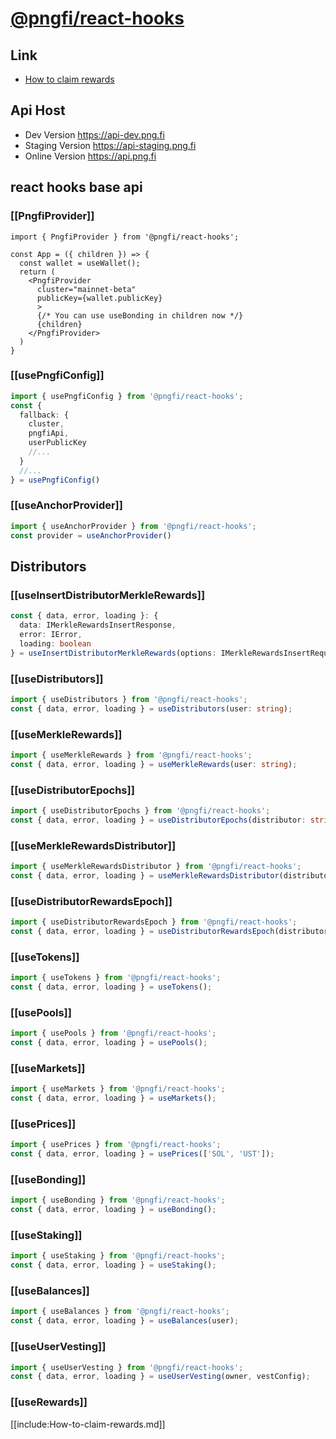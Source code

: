 # [@pngfi/react-hooks](https://npmjs.com/package/@pngfi/react-hooks)


## Link

- [How to claim rewards](#how-to-claim-rewards)

## Api Host

- Dev Version https://api-dev.png.fi
- Staging Version https://api-staging.png.fi
- Online Version https://api.png.fi

## react hooks base api

### [[PngfiProvider]]

```tsx
import { PngfiProvider } from '@pngfi/react-hooks';

const App = ({ children }) => {
  const wallet = useWallet();
  return (
    <PngfiProvider
      cluster="mainnet-beta"
      publicKey={wallet.publicKey}
      >
      {/* You can use useBonding in children now */}
      {children}
    </PngfiProvider>
  )
}
```

### [[usePngfiConfig]]

```ts
import { usePngfiConfig } from '@pngfi/react-hooks';
const {
  fallback: {
    cluster,
    pngfiApi,
    userPublicKey
    //...
  }
  //...
} = usePngfiConfig()
```

### [[useAnchorProvider]]

```ts
import { useAnchorProvider } from '@pngfi/react-hooks';
const provider = useAnchorProvider()
```

## Distributors

### [[useInsertDistributorMerkleRewards]]

```ts
const { data, error, loading }: {
  data: IMerkleRewardsInsertResponse,
  error: IError,
  loading: boolean
} = useInsertDistributorMerkleRewards(options: IMerkleRewardsInsertRequest);
```

### [[useDistributors]]

```ts
import { useDistributors } from '@pngfi/react-hooks';
const { data, error, loading } = useDistributors(user: string);
```

### [[useMerkleRewards]]

```ts
import { useMerkleRewards } from '@pngfi/react-hooks';
const { data, error, loading } = useMerkleRewards(user: string);
```

### [[useDistributorEpochs]]

```ts
import { useDistributorEpochs } from '@pngfi/react-hooks';
const { data, error, loading } = useDistributorEpochs(distributor: string);
```


### [[useMerkleRewardsDistributor]]

```ts
import { useMerkleRewardsDistributor } from '@pngfi/react-hooks';
const { data, error, loading } = useMerkleRewardsDistributor(distributor: string);
```

### [[useDistributorRewardsEpoch]]

```ts
import { useDistributorRewardsEpoch } from '@pngfi/react-hooks';
const { data, error, loading } = useDistributorRewardsEpoch(distributor: string, epoch: string);
```

### [[useTokens]]

```ts
import { useTokens } from '@pngfi/react-hooks';
const { data, error, loading } = useTokens();
```

### [[usePools]]

```ts
import { usePools } from '@pngfi/react-hooks';
const { data, error, loading } = usePools();
```

### [[useMarkets]]

```ts
import { useMarkets } from '@pngfi/react-hooks';
const { data, error, loading } = useMarkets();
```

### [[usePrices]]

```ts
import { usePrices } from '@pngfi/react-hooks';
const { data, error, loading } = usePrices(['SOL', 'UST']);
```
### [[useBonding]]

```ts
import { useBonding } from '@pngfi/react-hooks';
const { data, error, loading } = useBonding();
```

### [[useStaking]]

```ts
import { useStaking } from '@pngfi/react-hooks';
const { data, error, loading } = useStaking();
```

### [[useBalances]]

```ts
import { useBalances } from '@pngfi/react-hooks';
const { data, error, loading } = useBalances(user);
```

### [[useUserVesting]]

```ts
import { useUserVesting } from '@pngfi/react-hooks';
const { data, error, loading } = useUserVesting(owner, vestConfig);
```

### [[useRewards]]

[[include:How-to-claim-rewards.md]]

